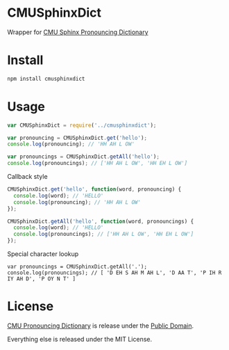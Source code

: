 # CMUSphinxDict

Wrapper for [CMU Sphinx Pronouncing Dictionary](http://svn.code.sf.net/p/cmusphinx/code/trunk/cmudict/sphinxdict/)

# Install

```bash
npm install cmusphinxdict
```

# Usage

```javascript
var CMUSphinxDict = require('../cmusphinxdict');

var pronouncing = CMUSphinxDict.get('hello');
console.log(pronouncing); // 'HH AH L OW'

var pronouncings = CMUSphinxDict.getAll('hello');
console.log(pronouncings); // ['HH AH L OW', 'HH EH L OW']
```

Callback style

```javascript
CMUSphinxDict.get('hello', function(word, pronouncing) {
  console.log(word); // 'HELLO'
  console.log(pronouncing); // 'HH AH L OW'
});

CMUSphinxDict.getAll('hello', function(word, pronouncings) {
  console.log(word); // 'HELLO'
  console.log(pronouncings); // ['HH AH L OW', 'HH EH L OW']
});
```

Special character lookup

```
var pronouncings = CMUSphinxDict.getAll('.');
console.log(pronouncings); // [ 'D EH S AH M AH L', 'D AA T', 'P IH R IY AH D', 'P OY N T' ]
```

# License

[CMU Pronouncing Dictionary](http://www.speech.cs.cmu.edu/cgi-bin/cmudict) is release under the [Public Domain](http://en.wikipedia.org/wiki/CMU_Pronouncing_Dictionary).

Everything else is released under the MIT License.
